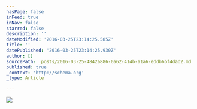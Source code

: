 ```yaml
---
hasPage: false
inFeed: true
inNav: false
starred: false
description: ''
dateModified: '2016-03-25T23:14:25.585Z'
title: ''
datePublished: '2016-03-25T23:14:25.930Z'
author: []
sourcePath: _posts/2016-03-25-4842a886-0a62-414b-a1a6-eddb6bf4dad2.md
published: true
_context: 'http://schema.org'
_type: Article

---
```

![](https://the-grid-user-content.s3-us-west-2.amazonaws.com/7f92e43b-d990-434c-98fe-a97f642b25d7.jpg)